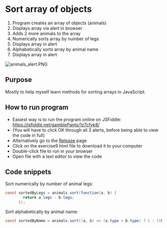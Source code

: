 # Sort array of objects

1. Program creates an array of objects (animals)
2. Displays array via alert in browser
3. Adds 2 more animals to the array
4. Numerically sorts array by number of legs
5. Displays array in alert
6. Alphabetically sorts array by animal name
7. Displays array in alert

![animals_alert.PNG](https://gamblepants.github.io/img/animals_alert.PNG)

## Purpose

Mostly to help myself learn methods for sorting arrays in JavaScript.

## How to run program

- Easiest way is to run the program online on JSFiddle: https://jsfiddle.net/gamblePants/1z7cfyk8/
- (You will have to click OK through all 3 alerts, before being able to view the code in full)
- Alternatively go to the [Release](https://github.com/gamblePants/Sort_array_of_objects/releases) page 
- Click on the exercise9.html file to download it to your computer
- Double-click file to run in your browser
- Open file with a text editor to view the code


## Code snippets

Sort numerically by number of animal legs:
```C#
const sortedByLegs = animals.sort(function(a, b) {
        return a.legs - b.legs;
      });

```
Sort alphabetically by animal name:
```C#
const sortedByName = animals.sort((a, b) => (a.type > b.type) ? 1 : ((b.type > a.type) ? -1 : 0));
```

